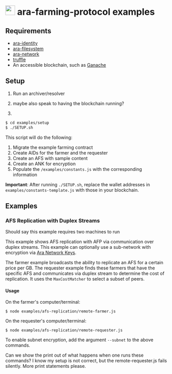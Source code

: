 <img src="https://github.com/arablocks/ara-farming-protocol/blob/master/ara.png" width="30" height="30" /> ara-farming-protocol examples
========

## Requirements

- [ara-identity](https://github.com/AraBlocks/ara-identity)
- [ara-filesystem](https://github.com/AraBlocks/ara-filesystem)
- [ara-network](https://github.com/AraBlocks/ara-network)
- [truffle](https://truffleframework.com/)
- An accessible blockchain, such as [Ganache](https://truffleframework.com/ganache)

## Setup

1. Run an archiver/resolver

2. maybe also speak to having the blockchain running?

2.
```sh
$ cd examples/setup
$ ./SETUP.sh
```

This script will do the following:
1. Migrate the example farming contract
2. Create AIDs for the farmer and the requester
3. Create an AFS with sample content
4. Create an ANK for encryption
4. Populate the `/examples/constants.js` with the corresponding information

**Important**: After running `./SETUP.sh`, replace the wallet addresses in `examples/constants-template.js` with those in your blockchain.

## Examples

### AFS Replication with Duplex Streams

Should say this example requires two machines to run


This example shows AFS replication with AFP via communication over duplex streams. This example can optionally use a sub-network with encryption via [Ara Network Keys](https://github.com/AraBlocks/ara-network).

The farmer example broadcasts the ability to replicate an AFS for a certain price per GB. The requester example finds these farmers that have the specific AFS and communicates via duplex stream to determine the cost of replication. It uses the `MaxCostMatcher` to select a subset of peers.

#### Usage

On the farmer's computer/terminal:
```
$ node examples/afs-replication/remote-farmer.js
```

On the requester's computer/terminal:
```
$ node examples/afs-replication/remote-requester.js
```

To enable subnet encryption, add the argument `--subnet` to the above commands.


Can we show the print out of what happens when one runs these commands?  I know my setup is not correct, but the remote-requester.js fails silently.  More print statements please.